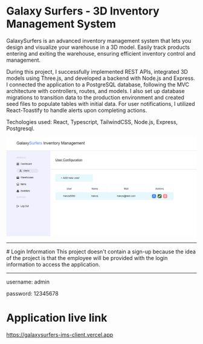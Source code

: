 # Galaxy Surfers - 3D Inventory Management System

GalaxySurfers is an advanced inventory management system that lets you design and visualize your warehouse in a 3D model. Easily track products entering and exiting the warehouse, ensuring efficient inventory control and management.

During this project, I successfully implemented REST APIs, integrated 3D models using Three.js, and developed a backend with Node.js and Express. I connected the application to a PostgreSQL database, following the MVC architecture with controllers, routes, and models. I also set up database migrations to transition data to the production environment and created seed files to populate tables with initial data. For user notifications, I utilized React-Toastify to handle alerts upon completing actions.

Techologies used: React, Typescript, TailwindCSS, Node.js, Express, Postgresql.

![Alt text](./frontend/public/assets/image-galaxysurfers.png)
<hr></hr>
# Login Information
This project doesn't contain a sign-up because the idea of the project is that the employee will be provided with the login information to access the application.
<hr>
<p>username: admin</p>
<p>password: 12345678</p>

# Application live link
https://galaxysurfers-ims-client.vercel.app

